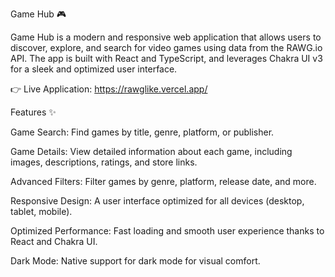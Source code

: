 Game Hub 🎮

Game Hub is a modern and responsive web application that allows users to discover, explore, and search for video games using data from the RAWG.io API. The app is built with React and TypeScript, and leverages Chakra UI v3 for a sleek and optimized user interface.

👉 Live Application: https://rawglike.vercel.app/


Features ✨

  Game Search: Find games by title, genre, platform, or publisher.

  Game Details: View detailed information about each game, including images, descriptions, ratings, and store links.

  Advanced Filters: Filter games by genre, platform, release date, and more.

  Responsive Design: A user interface optimized for all devices (desktop, tablet, mobile).

  Optimized Performance: Fast loading and smooth user experience thanks to React and Chakra UI.

   Dark Mode: Native support for dark mode for visual comfort.
